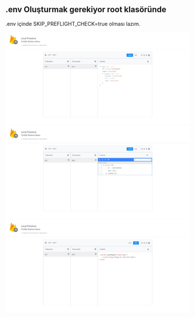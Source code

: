 ## .env Oluşturmak gerekiyor root klasöründe
.env içinde SKIP_PREFLIGHT_CHECK=true olması lazım.


<img src="images/json.jpeg" />
<img src="images/edit.jpeg" />
<img src="images/xml.jpeg" />





